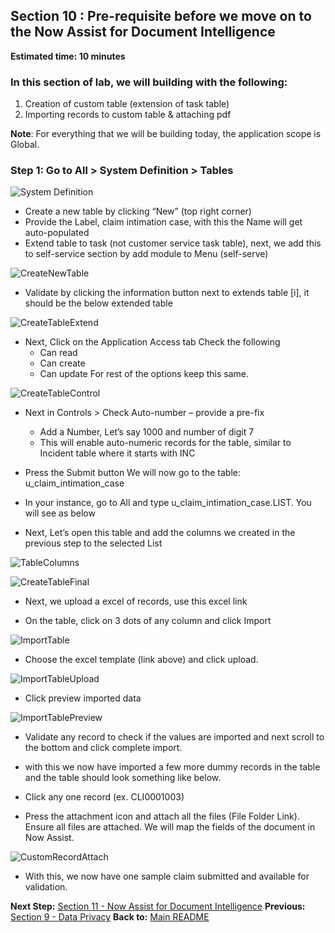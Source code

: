 ## Section 10 : Pre-requisite before we move on to the Now Assist for Document Intelligence

**Estimated time: 10 minutes**

### In this section of lab, we will building with the following:
1. Creation of custom table (extension of task table)
2. Importing records to custom table & attaching pdf


**Note**: For everything that we will be building today, the application scope is Global.

### Step 1: Go to All > System Definition > Tables

![System Definition](screenshots/SystemDefinition.png)

- Create a new table by clicking “New” (top right corner)
- Provide the Label, claim intimation case, with this the Name will get auto-populated
- Extend table to task (not customer service task table), next, we add this to self-service section by add module to Menu (self-serve)

![CreateNewTable](screenshots/CreateNewTableAppAccess.png)
  
- Validate by clicking the information button next to extends table [i], it should be the below extended table

![CreateTableExtend](screenshots/CreateNewTableExtend.png)

- Next, Click on the Application Access tab
  Check the following
  - Can read
  - Can create
  - Can update
  For rest of the options keep this same.

![CreateTableControl](screenshots/CreateNewTableControls.png)

- Next in Controls > Check Auto-number – provide a pre-fix
  - Add a Number, Let’s say 1000 and number of digit 7
  - This will enable auto-numeric records for the table, similar to Incident table where it starts with INC

- Press the Submit button
  We will now go to the table: u_claim_intimation_case
- In your instance, go to All and type  u_claim_intimation_case.LIST. You will see as below

- Next, Let’s open this table and add the columns we created in the previous step to the selected List

![TableColumns](screenshots/OpenTableCols.png)

 ![CreateTableFinal](screenshots/CreateNewTableFinal.png)

- Next, we upload a excel of records, use this excel link

- On the table, click on 3 dots of any column and click Import

![ImportTable](screenshots/TableImportRecords.png)

- Choose the excel template (link above) and click upload.

![ImportTableUpload](screenshots/TableImportRecordUpload.png)

- Click preview imported data

![ImportTablePreview](screenshots/PreviewImportTable.png)

- Validate any record to check if the values are imported and next scroll to the bottom and click complete import.

- with this we now have imported a few more dummy records in the table and the table should look something like below.

- Click any one record (ex. CLI0001003)

- Press the attachment icon and attach all the files (File Folder Link). Ensure all files are attached. We will map the fields of the document in Now Assist.

 ![CustomRecordAttach](screenshots/CustomeRecordAttach.png)

- With this, we now have one sample claim submitted and available for validation.

**Next Step:** [Section 11 - Now Assist for Document Intelligence](section11-nowassist-for-document-intelligence.md)
**Previous:** [Section 9 - Data Privacy](section9-data-privacy-security.md)
**Back to:** [Main README](README.md)